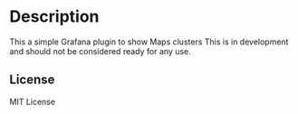 # Description

This a simple Grafana plugin to show Maps clusters
This is in development and should not be considered ready for any use.

License
-------
MIT License
